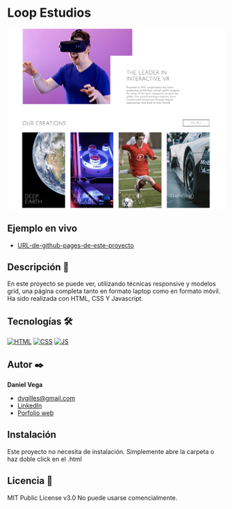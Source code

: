 # Loop Estudios

![Imagen del proyecto](https://github.com/danielveg4/loop_estudios_responsive/blob/main/Captura%20de%20Pantalla%202023-05-08%20a%20las%2016.35.50.png?raw=true)

## Ejemplo en vivo

- [URL-de-github-pages-de-este-proyecto](https://danielveg4.github.io/loop_estudios_responsive/)

## Descripción 📑

En este proyecto se puede ver, utilizando técnicas responsive y modelos grid, una página completa tanto en formato laptop como en formato móvil. Ha sido realizada con HTML, CSS Y Javascript.

## Tecnologías 🛠

<!-- Iconos sacados de: https://github.com/hendrasob/badges/blob/master/README.md y https://github.com/alexandresanlim/Badges4-README.md-Profile -->

[![HTML](https://img.shields.io/badge/HTML5-E34F26?style=for-the-badge&logo=html5&logoColor=white)](https://es.wikipedia.org/wiki/HTML5)
[![CSS](https://img.shields.io/badge/CSS3-1572B6?style=for-the-badge&logo=css3&logoColor=white)](https://es.wikipedia.org/wiki/CSS)
[![JS](https://img.shields.io/badge/JavaScript-F7DF1E?style=for-the-badge&logo=javascript&logoColor=black)](https://es.wikipedia.org/wiki/JavaScript)

## Autor ✒️

**Daniel Vega**

- [dvgilles@gmail.com](dvgilles@gmail.com)
- [LinkedIn](https://www.linkedin.com/in/tu-url-de-linkedin/)
- [Porfolio web](https://tu-dominio.com/)

## Instalación

Este proyecto no necesita de instalación. Simplemente abre la carpeta o haz doble click en el .html

## Licencia 📄

MIT Public License v3.0
No puede usarse comencialmente.
